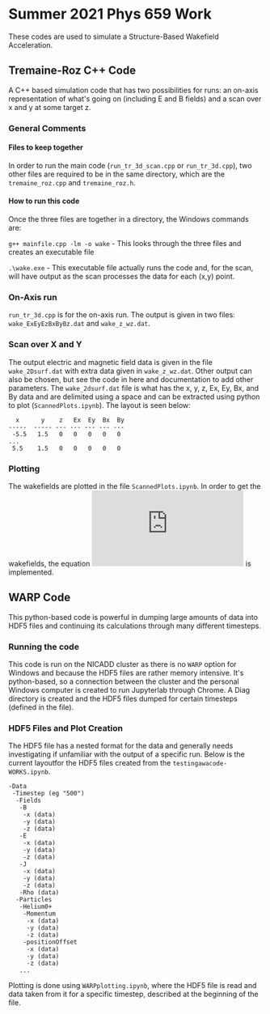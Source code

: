 # Summer 2021 Phys 659 Work

These codes are used to simulate a Structure-Based Wakefield Acceleration. 

## Tremaine-Roz C++ Code

A C++ based simulation code that has two possibilities for runs: an on-axis representation of what's going on (including E and B fields) and a scan over x and y at some target z. 

### General Comments
#### Files to keep together
In order to run the main code (`run_tr_3d_scan.cpp` or `run_tr_3d.cpp`), two other files are required to be in the same directory, which are the `tremaine_roz.cpp` and `tremaine_roz.h`. 

#### How to run this code
Once the three files are together in a directory, the Windows commands are:

`g++ mainfile.cpp -lm -o wake` - This looks through the three files and creates an executable file

`.\wake.exe` - This executable file actually runs the code and, for the scan, will have output as the scan processes the data for each (x,y) point. 

### On-Axis run
`run_tr_3d.cpp` is for the on-axis run. The output is given in two files: `wake_ExEyEzBxByBz.dat` and `wake_z_wz.dat`. 



### Scan over X and Y
The output electric and magnetic field data is given in the file `wake_2Dsurf.dat` with extra data given in `wake_z_wz.dat`. Other output can also be chosen, but see the code in here and documentation to add other parameters. The `wake_2dsurf.dat` file is what has the x, y, z, Ex, Ey, Bx, and By data and are delimited using a space and can be extracted using python to plot (`ScannedPlots.ipynb`). The layout is seen below:

```
  x      y    z   Ex  Ey  Bx  By
-----  ----- --- --- --- --- ---
 -5.5   1.5   0   0   0   0   0
...
 5.5    1.5   0   0   0   0   0
```


### Plotting
The wakefields are plotted in the file `ScannedPlots.ipynb`. In order to get the wakefields, the equation ![equation](https://latex.codecogs.com/gif.latex?F%28x%2Cy%29%20%3D%20%28E_x%20-%20cB_y%2C%20E_y%20&plus;%20cB_x%29%5ET) is implemented. 





## WARP Code
This python-based code is powerful in dumping large amounts of data into HDF5 files and continuing its calculations through many different timesteps. 

### Running the code
This code is run on the NICADD cluster as there is no `WARP` option for Windows and because the HDF5 files are rather memory intensive. It's python-based, so a connection between the cluster and the personal Windows computer is created to run Jupyterlab through Chrome. A Diag directory is created and the HDF5 files dumped for certain timesteps (defined in the file). 

### HDF5 Files and Plot Creation
The HDF5 file has a nested format for the data and generally needs investigating if unfamiliar with the output of a specific run. Below is the current layoutfor the HDF5 files created from the `testingawacode-WORKS.ipynb`. 

```
-Data
 -Timestep (eg "500")
  -Fields
   -B
    -x (data)
    -y (data)
    -z (data)
   -E
    -x (data)
    -y (data)
    -z (data)
   -J
    -x (data)
    -y (data)
    -z (data)
   -Rho (data)
  -Particles
   -Helium0+
    -Momentum 
     -x (data)
     -y (data)
     -z (data)
    -positionOffset
     -x (data)
     -y (data)
     -z (data)
   ...
```


Plotting is done using `WARPplotting.ipynb`, where the HDF5 file is read and data taken from it for a specific timestep, described at the beginning of the file.




